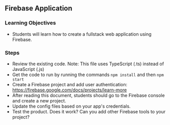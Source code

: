 ## Firebase Application

### Learning Objectives
- Students will learn how to create a fullstack web application using Firebase.

### Steps
- Review the existing code. Note: This file uses TypeScript (.ts) instead of JavaScript (.js)
- Get the code to run by running the commands `npm install` and then `npm start`
- Create a Firebase project and add user authentication: 
https://firebase.google.com/docs/projects/learn-more
- After reading this document, students should go to the Firebase console and create a new project.
- Update the config files based on your app's credentials.
- Test the product. Does it work? Can you add other Firebase tools to your project?
